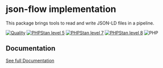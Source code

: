 json-flow implementation
===

This package brings tools to read and write JSON-LD files in a pipeline.


[![Quality](https://github.com/php-etl/json-flow/actions/workflows/quality.yaml/badge.svg)](https://github.com/php-etl/json-flow/actions/workflows/quality.yaml)
[![PHPStan level 5](https://github.com/php-etl/json-flow/actions/workflows/phpstan-5.yaml/badge.svg)](https://github.com/php-etl/json-flow/actions/workflows/phpstan-5.yaml)
[![PHPStan level 7](https://github.com/php-etl/json-flow/actions/workflows/phpstan-7.yaml/badge.svg)](https://github.com/php-etl/json-flow/actions/workflows/phpstan-7.yaml)
[![PHPStan level 8](https://github.com/php-etl/json-flow/actions/workflows/phpstan-8.yaml/badge.svg)](https://github.com/php-etl/json-flow/actions/workflows/phpstan-8.yaml)
![PHP](https://img.shields.io/packagist/php-v/php-etl/json-flow)

Documentation
---

[See full Documentation](https://php-etl.github.io/documentation)


